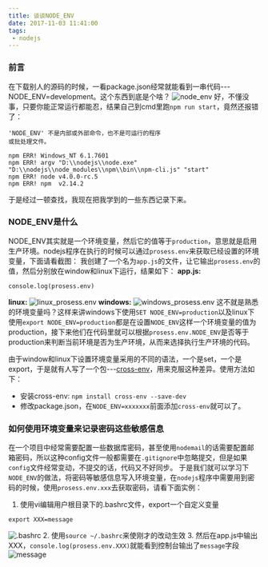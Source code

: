 ```yaml
---
title: 谈谈NODE_ENV
date: 2017-11-03 11:41:00
tags:
 - nodejs
---
```


### 前言
在下载别人的源码的时候，一看package.json经常就能看到一串代码---NODE_ENV=development。这个东西到底是个啥？
![node_env](http://ouizhbgin.bkt.clouddn.com/blog/2017/11/03/node_env_package_json.png)
好，不懂没事，只要你能正常运行都能忍，结果自己到cmd里跑`npm run start`，竟然还报错了：
```
'NODE_ENV' 不是内部或外部命令，也不是可运行的程序
或批处理文件。

npm ERR! Windows_NT 6.1.7601
npm ERR! argv "D:\\nodejs\\node.exe" "D:\\nodejs\\node_modules\\npm\\bin\\npm-cli.js" "start"
npm ERR! node v4.0.0-rc.5
npm ERR! npm  v2.14.2
```
于是经过一顿查找，我现在把我学到的一些东西记录下来。

### NODE_ENV是什么
NODE_ENV其实就是一个环境变量，然后它的值等于`production`，意思就是启用生产环境。nodejs程序在执行的时候可以通过`prosess.env`来获取已经设置的环境变量，下面请看截图：
我创建了一个名为`app.js`的文件，让它输出`prosess.env`的值，然后分别放在window和linux下运行，结果如下：
**app.js:**
```
console.log(prosess.env)
```
**linux:**
![linux_prosess.env](http://ouizhbgin.bkt.clouddn.com/blog/2017/11/03/linux_prosess_env.png)
**windows:**
![windows_prosess.env](http://ouizhbgin.bkt.clouddn.com/blog/2017/11/03/windows_prosess_env.png)
这不就是熟悉的环境变量吗？这样来讲windows下使用`SET NODE_ENV=production`以及linux下使用`export NODE_ENV=production`都是在设置`NODE_ENV`这样一个环境变量的值为production，接下来他们在代码里就可以根据`prosess.env.NODE_ENV`是否等于production来判断当前环境是否为生产环境，从而来选择执行生产环境的代码。

由于window和linux下设置环境变量采用的不同的语法，一个是set，一个是export，于是就有人写了一个包---[cross-env](https://www.npmjs.com/package/cross-env)，用来克服这种差异。使用方法如下：
+ 安装cross-env: `npm install cross-env --save-dev`
+ 修改package.json，在`NODE_ENV=xxxxxxx`前面添加`cross-env`就可以了。

### **如何使用环境变量来记录密码这些敏感信息**
在一个项目中经常需要配置一些数据库密码，甚至使用`nodemail`的话需要配置邮箱密码，所以这种config文件一般都需要在`.gitignore`中忽略提交，但是如果`config`文件经常变动，不提交的话，代码又不好同步。
于是我们就可以学习下`NODE_ENV`的做法，将密码等敏感信息写入环境变量，在`nodejs`程序中需要用到密码的时候，使用`prosess.env.xxx`去获取密码，请看下面实例：
1. 使用vi编辑用户根目录下的.bashrc文件，export一个自定义变量
```
export XXX=message
```
![.bashrc](http://ouizhbgin.bkt.clouddn.com/blog/2017/11/03/bashrc.png)
2. 使用`source ~/.bashrc`来使刚才的改动生效
3. 然后在app.js中输出XXX，`console.log(prosess.env.XXX)`就能看到控制台输出了`message`字段
![message](http://ouizhbgin.bkt.clouddn.com/blog/2017/11/03/root_message.png)

